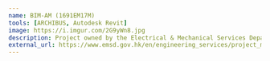 ```yaml
---
name: BIM-AM (1691EM17M)
tools: [ARCHIBUS, Autodesk Revit]
image: https://i.imgur.com/2G9yWn8.jpg
description: Project owned by the Electrical & Mechanical Services Department. Provision of Asset Management System for Hong Kong Children Hospital (2D-AM) and Lam Tin Swimming Pool (BIM-AM).
external_url: https://www.emsd.gov.hk/en/engineering_services/project_management_consultancy/highlights_of_work/bim_am/
---
```

